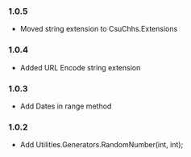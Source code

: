 ### 1.0.5
- Moved string extension to CsuChhs.Extensions

### 1.0.4
- Added URL Encode string extension

### 1.0.3
- Add Dates in range method

### 1.0.2
- Add Utilities.Generators.RandomNumber(int, int);
